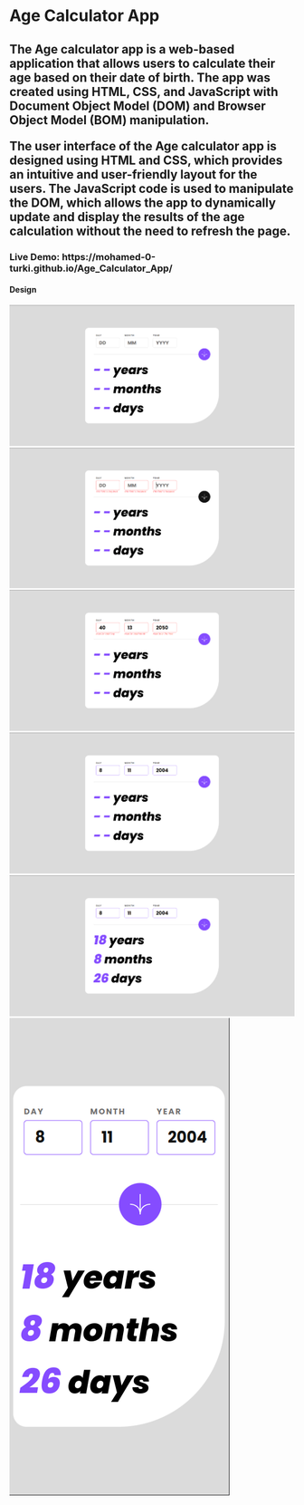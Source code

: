 <h1>Age Calculator App</h1>
<h2>The Age calculator app is a web-based application that allows users to calculate their age based on their date of birth. The app was created using HTML, CSS, and JavaScript with Document Object Model (DOM) and Browser Object Model (BOM) manipulation.

The user interface of the Age calculator app is designed using HTML and CSS, which provides an intuitive and user-friendly layout for the users. The JavaScript code is used to manipulate the DOM, which allows the app to dynamically update and display the results of the age calculation without the need to refresh the page.</h2>

<h3>Live Demo: https://mohamed-0-turki.github.io/Age_Calculator_App/</h3>

<h4>Design</h4>
<img src="./design/1.png"/>
<img src="./design/2.png"/>
<img src="./design/3.png"/>
<img src="./design/4.png"/>
<img src="./design/5.png"/>
<img src="./design/6.png"/>
